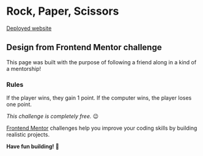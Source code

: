 # Rock, Paper, Scissors

[Deployed website](https://rockpaperscissorsss.netlify.app)

## Design from Frontend Mentor challenge

This page was built with the purpose of following a friend along in a kind of a mentorship!

### Rules

If the player wins, they gain 1 point. If the computer wins, the player loses one point.

_This challenge is completely free._ :wink:

[Frontend Mentor](https://www.frontendmentor.io) challenges help you improve your coding skills by building realistic projects.

**Have fun building!** 🚀
